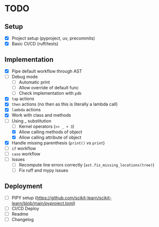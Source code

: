 # TODO

## Setup

- [x] Project setup (pyproject, uv, precommits)
- [x] Basic CI/CD (ruff/tests)

## Implementation

- [x] Pipe default workflow through AST
- [ ] Debug mode
  - [ ] Automatic print
  - [ ] Allow override of default func
  - [ ] Check implementation with `pdb`
- [x] `tap` actions
- [x] `then` actions (no then as this is literally a lambda call)
- [x] `lambda` actions
- [x] Work with class and methods
- [ ] Using _ substitution
  - [ ] Kernel operators (`>> _ + 3`)
  - [x] Allow calling methods of object
  - [x] Allow calling attribute of object
- [x] Handle missing parenthesis (`print()` vs `print`)
- [ ] `if` workflow
- [ ] `case` workflow
- [ ] Issues
  - [ ] Recompute line errors correctly (`ast.fix_missing_locations(tree)`)
  - [ ] Fix ruff and mypy issues

## Deployment

- [ ] PIPY setup (<https://github.com/scikit-learn/scikit-learn/blob/main/pyproject.toml>)
- [ ] CI/CD Deploy
- [ ] Readme
- [ ] Changelog

